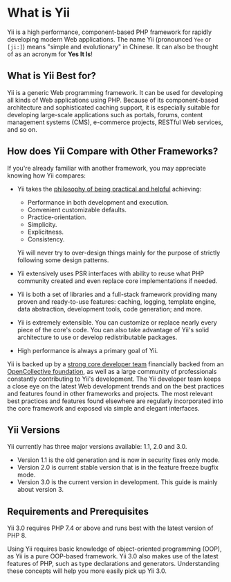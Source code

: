 # What is Yii

Yii is a high performance, component-based PHP framework for rapidly developing modern Web applications.
The name Yii (pronounced `Yee` or `[ji:]`) means "simple and evolutionary" in Chinese. It can also
be thought of as an acronym for **Yes It Is**!


## What is Yii Best for?

Yii is a generic Web programming framework. It can be used for developing all kinds
of Web applications using PHP. Because of its component-based architecture and sophisticated caching
support, it is especially suitable for developing large-scale applications such as portals, forums, content
management systems (CMS), e-commerce projects, RESTful Web services, and so on.


## How does Yii Compare with Other Frameworks?

If you're already familiar with another framework, you may appreciate knowing how Yii compares:

- Yii takes the [philosophy of being practical and helpful](https://github.com/yiisoft/docs/blob/master/001-yii-values.md) achieving:
  - Performance in both development and execution.
  - Convenient customizable defaults.
  - Practice-orientation.
  - Simplicity.
  - Explicitness.
  - Consistency.
  
  Yii will never try to over-design things mainly for the purpose of strictly following
  some design patterns.
- Yii extensively uses PSR interfaces with ability to reuse what PHP community created and even
  replace core implementations if needed.
- Yii is both a set of libraries and a full-stack framework providing many proven and ready-to-use features:
  caching, logging, template engine, data abstraction, development tools, code generation; and more.
- Yii is extremely extensible. You can customize or replace nearly every piece of the core's code. You can also
  take advantage of Yii's solid architecture to use or develop redistributable packages.
- High performance is always a primary goal of Yii.

Yii is backed up by a [strong core developer team](http://www.yiiframework.com/team/) financially backed from an
[OpenCollective foundation](https://opencollective.com/yiisoft), as well as a large community of professionals constantly
contributing to Yii's development. The Yii developer team keeps a close eye on the latest Web development trends and
on the best practices and features found in other frameworks and projects. The most relevant best practices and features
found elsewhere are regularly incorporated into the core framework and exposed via simple and elegant interfaces.


## Yii Versions

Yii currently has three major versions available: 1.1, 2.0 and 3.0.

- Version 1.1 is the old generation and is now in security fixes only mode.
- Version 2.0 is current stable version that is in the feature freeze bugfix mode.
- Version 3.0 is the current version in development. This guide is mainly about version 3.


## Requirements and Prerequisites

Yii 3.0 requires PHP 7.4 or above and runs best with the latest version of PHP 8.

Using Yii requires basic knowledge of object-oriented programming (OOP), as Yii is a pure OOP-based framework.
Yii 3.0 also makes use of the latest features of PHP, such as type declarations and generators. Understanding these
concepts will help you more easily pick up Yii 3.0.

